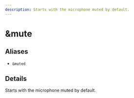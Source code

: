 ```yaml
---
description: Starts with the microphone muted by default.
---
```


# \&mute

## Aliases

* `&muted`

## Details

Starts with the microphone muted by default.
